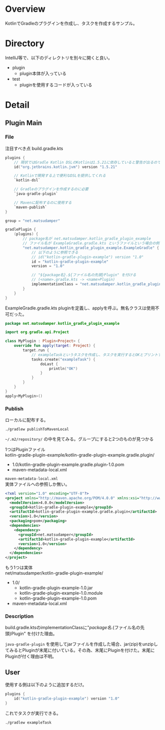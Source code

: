 # Overview
KotlinでGradleのプラグインを作成し、タスクを作成するサンプル。  

# Directory
IntelliJ等で、以下のディレクトリを別々に開くと良い。  
- plugin
  - plugin本体が入っている
- test
  - pluginを使用するコードが入っている

# Detail
## Plugin Main
### File
注目すべき点
build.gradle.kts
```kotlin
plugins {
    // 現状ではGradle Kotlin DSLのKotlinは1.5.21に依存していると警告が出るので、1.5.21にしている。
    id("org.jetbrains.kotlin.jvm") version "1.5.21"

    // Kotlinで開発する上で便利なDSLを提供してくれる
    `kotlin-dsl`

    // Gradleのプラグインを作成するのに必要
    `java-gradle-plugin`

    // Mavenに配布するのに使用する
    `maven-publish`
}

group = "net.matsudamper"

gradlePlugin {
    (plugins) {
        // package名が net.matsudamper.kotlin_gradle_plugin_example
        // ファイル名が ExampleGradle.gradle.kts というファイルという場合の例
        "net.matsudamper.kotlin_gradle_plugin_example.ExampleGradle" {
            // 以下のように参照できる
            // id("kotlin-gradle-plugin-example") version "1.0"
            id = "kotlin-gradle-plugin-example"
            version = "1.0"

            // "${package名}.${ファイル名の先頭}Plugin" を付ける
            // (<name>.gradle.kts -> <name>Plugin)
            implementationClass = "net.matsudamper.kotlin_gradle_plugin_example.ExampleGradlePlugin"
        }
    }
}
```

ExampleGradle.gradle.kts
pluginを定義し、applyを呼ぶ。無名クラスは使用不可だった。
```kotlin
package net.matsudamper.kotlin_gradle_plugin_example

import org.gradle.api.Project

class MyPlugin : Plugin<Project> {
    override fun apply(target: Project) {
        target.run {
            // exampleTaskというタスクを作成し、タスクを実行するとOKとプリントする。
            tasks.create("exampleTask") {
                doLast {
                    println("OK")
                }
            }
        }
    }
}
apply<MyPlugin>()
```

### Publish
ローカルに配布する。  
```
./gradlew publishToMavenLocal
```
`~/.m2/repository/` の中を見てみる。グループにすると2つのものが見つかる

1つはPluginファイル  
kotlin-gradle-plugin-example/kotlin-gradle-plugin-example.gradle.plugin/
  - 1.0/kotlin-gradle-plugin-example.gradle.plugin-1.0.pom
  - maven-metadata-local.xml

`maven-metadata-local.xml`  
実体ファイルへの参照しか無い。  
```xml
<?xml version="1.0" encoding="UTF-8"?>
<project xmlns="http://maven.apache.org/POM/4.0.0" xmlns:xsi="http://www.w3.org/2001/XMLSchema-instance" xsi:schemaLocation="http://maven.apache.org/POM/4.0.0 https://maven.apache.org/xsd/maven-4.0.0.xsd">
  <modelVersion>4.0.0</modelVersion>
  <groupId>kotlin-gradle-plugin-example</groupId>
  <artifactId>kotlin-gradle-plugin-example.gradle.plugin</artifactId>
  <version>1.0</version>
  <packaging>pom</packaging>
  <dependencies>
    <dependency>
      <groupId>net.matsudamper</groupId>
      <artifactId>kotlin-gradle-plugin-example</artifactId>
      <version>1.0</version>
    </dependency>
  </dependencies>
</project>
```

もう1つは実体  
net/matsudamper/kotlin-gradle-plugin-example/
  - 1.0/
    - kotlin-gradle-plugin-example-1.0.jar
    - kotlin-gradle-plugin-example-1.0.module
    - kotlin-gradle-plugin-example-1.0.pom
  - maven-metadata-local.xml

### Description
build.gradle.ktsのimplementationClassに"${package名}.${ファイル名の先頭}Plugin" を付けた理由。  

`java-gradle-plugin` を使用してjarファイルを作成した場合、jar(zip)をunzipしてみるとPluginが末尾に付いている。その為、末尾にPluginを付けた。末尾にPluginが付く理由は不明。  

## User
使用する側は以下のように追加するだけ。  
```kotlin
plugins {
    id("kotlin-gradle-plugin-example") version "1.0"
}
```

これでタスクが実行できる。  
```
./gradlew exampleTask
```
